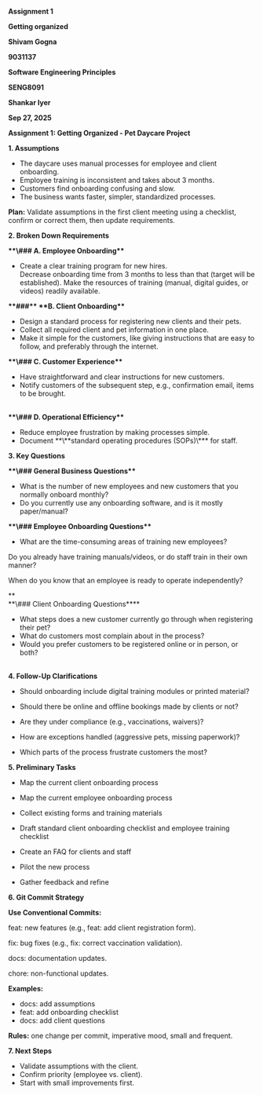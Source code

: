 
**Assignment 1**

**Getting organized**

**Shivam Gogna**

**9031137**

**Software Engineering Principles**

**SENG8091**

**Shankar Iyer**

**Sep 27, 2025**

**Assignment 1: Getting Organized - Pet Daycare Project**

**1\. Assumptions**

- The daycare uses manual processes for employee and client onboarding.
- Employee training is inconsistent and takes about 3 months.
- Customers find onboarding confusing and slow.
- The business wants faster, simpler, standardized processes.

**Plan:** Validate assumptions in the first client meeting using a checklist, confirm or correct them, then update requirements.

**2\. Broken Down Requirements**

**\*\*\\### A. Employee Onboarding\*\***  
- Create a clear training program for new hires.  
Decrease onboarding time from 3 months to less than that (target will be established).
Make the resources of training (manual, digital guides, or videos) readily available.  

**\*\*###\*\* \*\*B. Client Onboarding\*\***  
- Design a standard process for registering new clients and their pets.  
- Collect all required client and pet information in one place.  
- Make it simple for the customers, like giving instructions that are easy to follow, and preferably through the internet.  

**\*\*\\### C. Customer Experience\*\***  
- Have straightforward and clear instructions for new customers.  
- Notify customers of the subsequent step, e.g., confirmation email, items to be brought.  

<br/>**\*\*\\### D. Operational Efficiency\*\***  
- Reduce employee frustration by making processes simple.  
- Document \*\*\\\*\*standard operating procedures (SOPs)\\*\*\* for staff.  

**3\. Key Questions**

**\*\*\\### General Business Questions\*\***  
- What is the number of new employees and new customers that you normally onboard monthly?  
- Do you currently use any onboarding software, and is it mostly paper/manual?

**\*\*\\### Employee Onboarding Questions\*\***  
- What are the time-consuming areas of training new employees?

Do you already have training manuals/videos, or do staff train in their own manner?

When do you know that an employee is ready to operate independently?

**  
\*\*\\### Client Onboarding Questions\*\***  
- What steps does a new customer currently go through when registering their pet?  
- What do customers most complain about in the process?  
- Would you prefer customers to be registered online or in person, or both?  

<br/>**4\. Follow-Up Clarifications**

- Should onboarding include digital training modules or printed material?

- Should there be online and offline bookings made by clients or not? 

- Are they under compliance (e.g., vaccinations, waivers)?

- How are exceptions handled (aggressive pets, missing paperwork)?

- Which parts of the process frustrate customers the most?

**5\. Preliminary Tasks**

 - Map the current client onboarding process

- Map the current employee onboarding process

- Collect existing forms and training materials

- Draft standard client onboarding checklist and employee training checklist

- Create an FAQ for clients and staff

- Pilot the new process

- Gather feedback and refine

**6\. Git Commit Strategy**

**Use Conventional Commits:**

feat: new features (e.g., feat: add client registration form).

fix: bug fixes (e.g., fix: correct vaccination validation).

docs: documentation updates.

chore: non-functional updates.

**Examples:**

- docs: add assumptions
- feat: add onboarding checklist
- docs: add client questions

**Rules:** one change per commit, imperative mood, small and frequent.

**7\. Next Steps**

- Validate assumptions with the client.
- Confirm priority (employee vs. client).
- Start with small improvements first.
